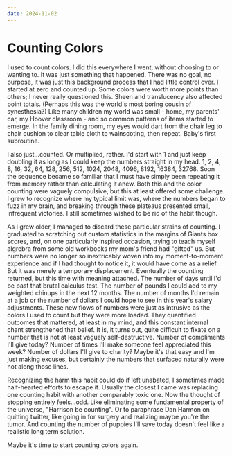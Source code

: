 ```yaml
---
date: 2024-11-02
---
```


# Counting Colors

I used to count colors. I did this everywhere I went, without choosing to or wanting to. It was just something that happened. There was no goal, no purpose, it was just this background process that I had little control over. I started at zero and counted up. Some colors were worth more points than others; I never really questioned this. Sheen and translucency also affected point totals. (Perhaps this was the world's most boring cousin of synesthesia?) Like many children my world was small - home, my parents' car, my Hoover classroom - and so common patterns of items started to emerge. In the family dining room, my eyes would dart from the chair leg to chair cushion to clear table cloth to wainscoting, then repeat. Baby's first subroutine.

I also just...counted. Or multiplied, rather. I'd start with 1 and just keep doubling it as long as I could keep the numbers straight in my head. 1, 2, 4, 8, 16, 32, 64, 128, 256, 512, 1024, 2048, 4096, 8192, 16384, 32768. Soon the sequence became so familiar that I must have simply been repeating it from memory rather than calculating it anew. Both this and the color counting were vaguely compulsive, but this at least offered some challenge. I grew to recognize where my typical limit was, where the numbers began to fuzz in my brain, and breaking through these plateaus presented small, infrequent victories. I still sometimes wished to be rid of the habit though.

As I grew older, I managed to discard these particular strains of counting. I graduated to scratching out custom statistics in the margins of Giants box scores, and, on one particularly inspired occasion, trying to teach myself algrebra from some old workbooks my mom's friend had "gifted" us. But numbers were no longer so inextricably woven into my moment-to-moment experience and if I had thought to notice it, it would have come as a relief. But it was merely a temporary displacement. Eventually the counting returned, but this time with meaning attached. The number of days until I'd be past that brutal calculus test. The number of pounds I could add to my weighted chinups in the next 12 months. The number of months I'd remain at a job or the number of dollars I could hope to see in this year's salary adjustments. These new flows of numbers were just as intrusive as the colors I used to count but they were more loaded. They quantified outcomes that mattered, at least in my mind, and this constant internal chant strengthened that belief. It is, it turns out, quite difficult to fixate on a number that is not at least vaguely self-destructive. Number of compliments I'll give today? Number of times I'll make someone feel appreciated this week? Number of dollars I'll give to charity? Maybe it's that easy and I'm just making excuses, but certainly the numbers that surfaced naturally were not along those lines.

Recognizing the harm this habit could do if left unabated, I sometimes made half-hearted efforts to escape it. Usually the closest I came was replacing one counting habit with another comparably toxic one. Now the thought of stopping entirely feels...odd. Like eliminating some fundamental property of the universe, "Harrison be counting". Or to paraphrase Dan Harmon on quitting twitter, like going in for surgery and realizing maybe you're the tumor. And counting the number of puppies I'll save today doesn't feel like a realistic long term solution.

Maybe it's time to start counting colors again.
